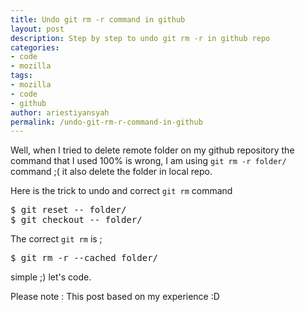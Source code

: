 ```yaml
---
title: Undo git rm -r command in github
layout: post
description: Step by step to undo git rm -r in github repo
categories:
- code
- mozilla
tags:
- mozilla
- code
- github
author: ariestiyansyah
permalink: /undo-git-rm-r-command-in-github
---
```

Well, when I tried to delete remote folder on my github repository the command
that I used 100% is wrong, I am using `git rm -r folder/` command ;( it also
delete the folder in local repo.

Here is the trick to undo and correct `git rm` command

<pre>
$ git reset -- folder/
$ git checkout -- folder/
</pre>

The correct `git rm` is ;

<pre>
$ git rm -r --cached folder/
</pre>

simple ;) let's code.

Please note : This post based on my experience :D
